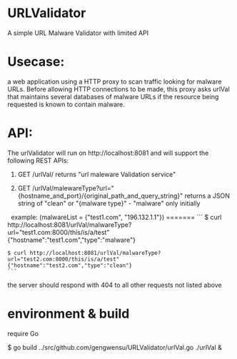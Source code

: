 # URLValidator
A simple URL Malware Validator with limited API 

# Usecase: 
a web application using a HTTP proxy to scan traffic looking for malware URLs. Before allowing HTTP connections to be made, this proxy asks urlVal that maintains several databases of malware URLs if the resource being requested is known to contain malware.

# API:
The urlValidator will run on http://localhost:8081 and will support the following REST APIs:
1. GET /urlVal/
    returns "url maleware Validation service"

2. GET /urlVal/malewareType?url="{hostname_and_port}/{original_path_and_query_string}"
    returns a JSON string of "clean" or "{malware type}" - "malware" only initially

    example: (malwareList = {"test1.com", "196.132.1.1"})
    =======
    ```
    $ curl http://localhost:8081/urlVal/malwareType?url="test1.com:8000/this/is/a/test"
    {"hostname":"test1.com","type":"malware"}

    $ curl http://localhost:8081/urlVal/malwareType?url="test2.com:8000/this/is/a/test"
    {"hostname":"test2.com","type":"clean"}
    ```
 
the server should respond with 404 to all other requests not listed above
 
 # environment & build
 require Go
 
 $ go build ../src/github.com/gengwensu/URLValidator/urlVal.go
 ./urlVal &


